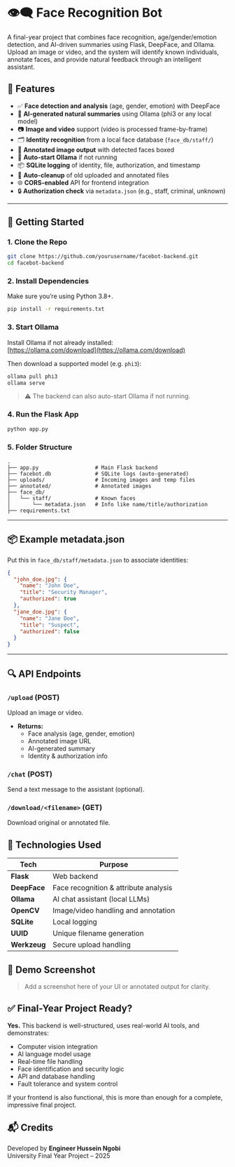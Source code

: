 # 👁️‍🗨️ Face Recognition Bot

A final-year project that combines face recognition, age/gender/emotion detection, and AI-driven summaries using Flask, DeepFace, and Ollama. Upload an image or video, and the system will identify known individuals, annotate faces, and provide natural feedback through an intelligent assistant.


## 🔧 Features

* ✅ **Face detection and analysis** (age, gender, emotion) with DeepFace
* 🧠 **AI-generated natural summaries** using Ollama (phi3 or any local model)
* 📷 **Image and video** support (video is processed frame-by-frame)
* 🗂 **Identity recognition** from a local face database (`face_db/staff/`)
* 📝 **Annotated image output** with detected faces boxed
* 🔁 **Auto-start Ollama** if not running
* 📦 **SQLite logging** of identity, file, authorization, and timestamp
* 📁 **Auto-cleanup** of old uploaded and annotated files
* 🌐 **CORS-enabled** API for frontend integration
* 🔒 **Authorization check** via `metadata.json` (e.g., staff, criminal, unknown)

---

## 🚀 Getting Started

### 1. Clone the Repo

```bash
git clone https://github.com/yourusername/facebot-backend.git
cd facebot-backend
```

### 2. Install Dependencies

Make sure you’re using Python 3.8+.

```bash
pip install -r requirements.txt
```

### 3. Start Ollama

Install Ollama if not already installed:  
[https://ollama.com/download](https://ollama.com/download)

Then download a supported model (e.g. `phi3`):

```bash
ollama pull phi3
ollama serve
```

> ⚠️ The backend can also auto-start Ollama if not running.

### 4. Run the Flask App

```bash
python app.py
```

### 5. Folder Structure

```
.
├── app.py                  # Main Flask backend
├── facebot.db              # SQLite logs (auto-generated)
├── uploads/                # Incoming images and temp files
├── annotated/              # Annotated images
├── face_db/
│   └── staff/              # Known faces
│       └── metadata.json   # Info like name/title/authorization
├── requirements.txt
```

---

## 📦 Example metadata.json

Put this in `face_db/staff/metadata.json` to associate identities:

```json
{
  "john_doe.jpg": {
    "name": "John Doe",
    "title": "Security Manager",
    "authorized": true
  },
  "jane_doe.jpg": {
    "name": "Jane Doe",
    "title": "Suspect",
    "authorized": false
  }
}
```

---

## 🔍 API Endpoints

### `/upload` (POST)

Upload an image or video.

* **Returns:**
  * Face analysis (age, gender, emotion)
  * Annotated image URL
  * AI-generated summary
  * Identity & authorization info

### `/chat` (POST)

Send a text message to the assistant (optional).

### `/download/<filename>` (GET)

Download original or annotated file.


## 🧠 Technologies Used

| Tech         | Purpose                               |
| ------------ | ------------------------------------- |
| **Flask**    | Web backend                           |
| **DeepFace** | Face recognition & attribute analysis |
| **Ollama**   | AI chat assistant (local LLMs)        |
| **OpenCV**   | Image/video handling and annotation   |
| **SQLite**   | Local logging                         |
| **UUID**     | Unique filename generation            |
| **Werkzeug** | Secure upload handling                |


## 📸 Demo Screenshot

> Add a screenshot here of your UI or annotated output for clarity.



## ✅ Final-Year Project Ready?

**Yes.** This backend is well-structured, uses real-world AI tools, and demonstrates:

* Computer vision integration
* AI language model usage
* Real-time file handling
* Face identification and security logic
* API and database handling
* Fault tolerance and system control

If your frontend is also functional, this is more than enough for a complete, impressive final project.



## 📬 Credits

Developed by **Engineer Hussein Ngobi**  
University Final Year Project – 2025
